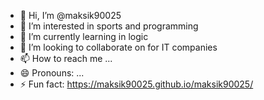 - 👋 Hi, I’m @maksik90025
- 👀 I’m interested in sports and programming
- 🌱 I’m currently learning in logic
- 💞️ I’m looking to collaborate on for IT companies 
- 📫 How to reach me ...
- 😄 Pronouns: ...
- ⚡ Fun fact: 
https://maksik90025.github.io/maksik90025/

<!---
maksik90025/maksik90025 is a ✨ special ✨ repository because its `README.md` (this file) appears on your GitHub profile.
You can click the Preview link to take a look at your changes.
--->
